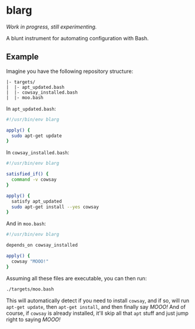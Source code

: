 # blarg

_Work in progress, still experimenting._

A blunt instrument for automating configuration with Bash.

## Example

Imagine you have the following repository structure:

```plaintext
|- targets/
|  |- apt_updated.bash
|  |- cowsay_installed.bash
|  |- moo.bash
```

In `apt_updated.bash`:

```bash
#!/usr/bin/env blarg

apply() {
  sudo apt-get update
}
```

In `cowsay_installed.bash`:

```bash
#!/usr/bin/env blarg

satisfied_if() {
  command -v cowsay
}

apply() {
  satisfy apt_updated
  sudo apt-get install --yes cowsay
}
```

And in `moo.bash`:

```bash
#!/usr/bin/env blarg

depends_on cowsay_installed

apply() {
  cowsay "MOOO!"
}
```

Assuming all these files are executable, you can then run:

```bash
./targets/moo.bash
```

This will automatically detect if you need to install `cowsay`, and if so, will run
`apt-get update`, then `apt-get install`, and then finally say _MOOO!_ And of course, if `cowsay`
is already installed, it'll skip all that `apt` stuff and just jump right to saying _MOOO!_
